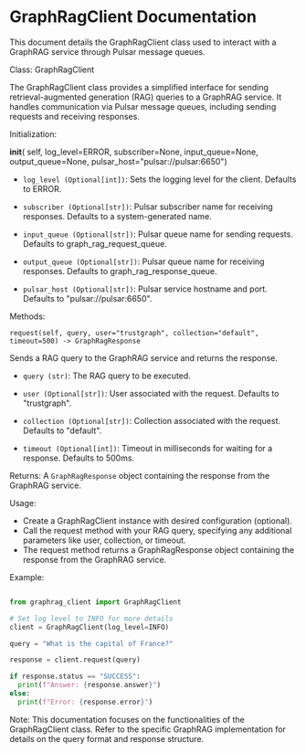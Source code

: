 
# GraphRagClient Documentation

This document details the GraphRagClient class used to interact with a
GraphRAG service through Pulsar message queues.

Class: GraphRagClient

The GraphRagClient class provides a simplified interface for sending
retrieval-augmented generation (RAG) queries to a GraphRAG service. It
handles communication via Pulsar message queues, including sending
requests and receiving responses.

Initialization:

  __init__(
      self, log_level=ERROR, subscriber=None, input_queue=None,
      output_queue=None, pulsar_host="pulsar://pulsar:6650")

  - `log_level (Optional[int])`: Sets the logging level for the
    client. Defaults to ERROR.

  - `subscriber (Optional[str])`: Pulsar subscriber name for receiving
    responses. Defaults to a system-generated name.

  - `input_queue (Optional[str])`: Pulsar queue name for sending
    requests. Defaults to graph_rag_request_queue.

  - `output_queue (Optional[str])`: Pulsar queue name for receiving
    responses. Defaults to graph_rag_response_queue.

  - `pulsar_host (Optional[str])`: Pulsar service hostname and
    port. Defaults to "pulsar://pulsar:6650".

Methods:

  `request(self, query, user="trustgraph", collection="default", timeout=500)
      -> GraphRagResponse`

  Sends a RAG query to the GraphRAG service and returns the response.
  
  - `query (str)`: The RAG query to be executed.

  - `user (Optional[str])`: User associated with the request. Defaults
    to "trustgraph".

  - `collection (Optional[str])`: Collection associated with the
    request. Defaults to "default".

  - `timeout (Optional[int])`: Timeout in milliseconds for waiting for a
    response. Defaults to 500ms.

  Returns: A `GraphRagResponse` object containing the response from the
  GraphRAG service.

Usage:

- Create a GraphRagClient instance with desired configuration (optional).
- Call the request method with your RAG query, specifying any
  additional parameters like user, collection, or timeout.
- The request method returns a GraphRagResponse object containing the
  response from the GraphRAG service.

Example:

```python

from graphrag_client import GraphRagClient

# Set log level to INFO for more details
client = GraphRagClient(log_level=INFO)

query = "What is the capital of France?"

response = client.request(query)

if response.status == "SUCCESS":
  print(f"Answer: {response.answer}")
else:
  print(f"Error: {response.error}")

```

Note: This documentation focuses on the functionalities of the
GraphRagClient class. Refer to the specific GraphRAG implementation
for details on the query format and response structure.

